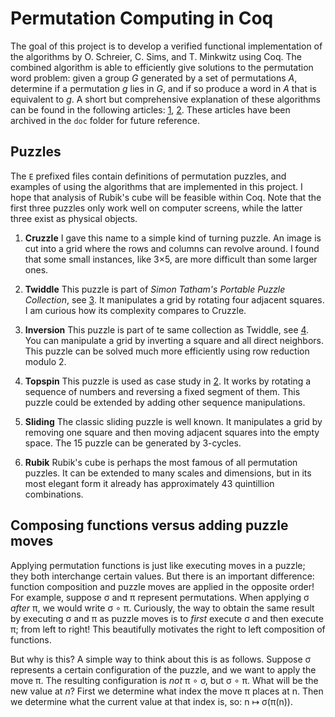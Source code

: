 Permutation Computing in Coq
============================
The goal of this project is to develop a verified functional implementation of
the algorithms by O. Schreier, C. Sims, and T. Minkwitz using Coq. The combined
algorithm is able to efficiently give solutions to the permutation word problem:
given a group _G_ generated by a set of permutations _A_, determine if a
permutation _g_ lies in _G_, and if so produce a word in _A_ that is equivalent
to _g_. A short but comprehensive explanation of these algorithms can be found
in the following articles: [1], [2]. These articles have been archived in the
`doc` folder for future reference.

[1]: https://mathstrek.blog/2018/06/12/schreier-sims-algorithm/
[2]: https://mathstrek.blog/2018/06/21/solving-permutation-based-puzzles/

Puzzles
-------
The `E` prefixed files contain definitions of permutation puzzles, and examples
of using the algorithms that are implemented in this project. I hope that
analysis of Rubik's cube will be feasible within Coq. Note that the first three
puzzles only work well on computer screens, while the latter three exist as
physical objects.

1. **Cruzzle** I gave this name to a simple kind of turning puzzle. An image is
   cut into a grid where the rows and columns can revolve around. I found that
   some small instances, like 3×5, are more difficult than some larger ones.

2. **Twiddle** This puzzle is part of *Simon Tatham's Portable Puzzle
   Collection*, see [3]. It manipulates a grid by rotating four adjacent
   squares. I am curious how its complexity compares to Cruzzle.

3. **Inversion** This puzzle is part of te same collection as Twiddle, see [4].
   You can manipulate a grid by inverting a square and all direct neighbors.
   This puzzle can be solved much more efficiently using row reduction modulo 2.

4. **Topspin** This puzzle is used as case study in [2]. It works by rotating
   a sequence of numbers and reversing a fixed segment of them. This puzzle
   could be extended by adding other sequence manipulations.

5. **Sliding** The classic sliding puzzle is well known. It manipulates a grid
   by removing one square and then moving adjacent squares into the empty space.
   The 15 puzzle can be generated by 3-cycles.

6. **Rubik** Rubik's cube is perhaps the most famous of all permutation puzzles.
   It can be extended to many scales and dimensions, but in its most elegant
   form it already has approximately 43 quintillion combinations.

[3]: https://www.chiark.greenend.org.uk/~sgtatham/puzzles/js/twiddle.html
[4]: https://www.chiark.greenend.org.uk/~sgtatham/puzzles/js/flip.html

Composing functions versus adding puzzle moves
----------------------------------------------
Applying permutation functions is just like executing moves in a puzzle; they
both interchange certain values. But there is an important difference: function
composition and puzzle moves are applied in the opposite order! For example,
suppose σ and π represent permutations. When applying σ _after_ π, we would
write σ ∘ π. Curiously, the way to obtain the same result by executing σ and π
as puzzle moves is to _first_ execute σ and then execute π; from left to right!
This beautifully motivates the right to left composition of functions.

But why is this? A simple way to think about this is as follows. Suppose σ
represents a certain configuration of the puzzle, and we want to apply the move
π. The resulting configuration is _not_ π ∘ σ, but σ ∘ π. What will be the new
value at _n_? First we determine what index the move π places at n. Then we
determine what the current value at that index is, so: n ↦ σ(π(n)).
